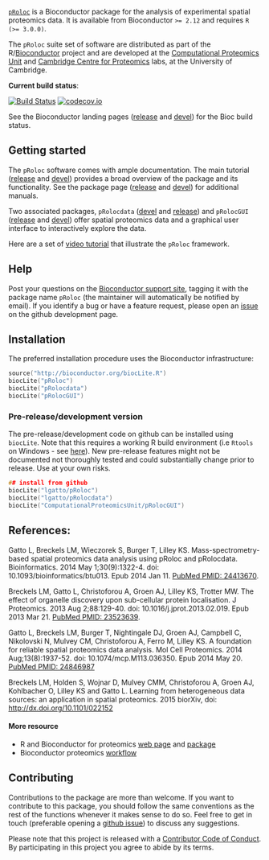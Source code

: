 [`pRoloc`](http://www.bioconductor.org/packages/devel/bioc/html/pRoloc.html)
is a Bioconductor package for the analysis of experimental spatial
proteomics data.  It is available from Bioconductor `>= 2.12` and
requires `R (>= 3.0.0)`.

The `pRoloc` suite set of software are distributed as part of the
R/[Bioconductor](http://bioconductor.org/) project and are developed
at the [Computational Proteomics Unit](http://cpu.sysbiol.cam.ac.uk/)
and
[Cambridge Centre for Proteomics](http://proteomics.bio.cam.ac.uk/)
labs, at the University of Cambridge.


**Current build status**:

[![Build Status](https://travis-ci.org/lgatto/pRoloc.svg?branch=master)](https://travis-ci.org/lgatto/pRoloc) [![codecov.io](https://codecov.io/github/lgatto/pRoloc/coverage.svg?branch=master)](https://codecov.io/github/lgatto/pRoloc?branch=master)

See the Bioconductor landing pages
([release](http://www.bioconductor.org/packages/release/bioc/html/pRoloc.html)
and
[devel](http://www.bioconductor.org/packages/devel/bioc/html/pRoloc.html))
for the Bioc build status. 


## Getting started

The `pRoloc` software comes with ample documentation. The main
tutorial
([release](http://www.bioconductor.org/packages/release/bioc/vignettes/pRoloc/inst/doc/pRoloc-tutorial.pdf)
and
[devel](http://www.bioconductor.org/packages/devel/bioc/vignettes/pRoloc/inst/doc/pRoloc-tutorial.pdf))
provides a broad overview of the package and its functionality. See
the package page
([release](http://www.bioconductor.org/packages/release/bioc/html/pRoloc.html)
and
[devel](http://www.bioconductor.org/packages/devel/bioc/html/pRoloc.html))
for additional manuals.

Two associated packages, `pRolocdata`
([devel](http://www.bioconductor.org/packages/devel/data/experiment/html/pRolocdata.html)
and
[release](http://www.bioconductor.org/packages/release/data/experiment/html/pRolocdata.html))
and `pRolocGUI`
([release](http://www.bioconductor.org/packages/release/bioc/html/pRolocGUI.html)
and
[devel](http://www.bioconductor.org/packages/devel/bioc/html/pRolocGUI.html))
offer spatial proteomics data and a graphical user interface to
interactively explore the data.

Here are a set of
[video tutorial](https://www.youtube.com/playlist?list=PLvIXxpatSLA2loV5Srs2VBpJIYUlVJ4ow)
that illustrate the `pRoloc` framework.

## Help

Post your questions on the
[Bioconductor support site](https://support.bioconductor.org/),
tagging it with the package name `pRoloc` (the maintainer will
automatically be notified by email). If you identify a bug or have a
feature request, please open an
[issue](https://github.com/lgatto/pRoloc/issues) on the github
development page.

## Installation

The preferred installation procedure uses the Bioconductor
infrastructure:

```c
source("http://bioconductor.org/biocLite.R")
biocLite("pRoloc")
biocLite("pRolocdata")
biocLite("pRolocGUI")
```  

### Pre-release/development version

The pre-release/development code on github can be installed using
`biocLite`. Note that this requires a working R build environment (i.e
`Rtools` on Windows - see
[here](https://github.com/lgatto/teachingmaterial/wiki/R-package)). New
pre-release features might not be documented not thoroughly tested and
could substantially change prior to release. Use at your own risks.


```c
## install from github
biocLite("lgatto/pRoloc")
biocLite("lgatto/pRolocdata")
biocLite("ComputationalProteomicsUnit/pRolocGUI")
```

## References:

Gatto L, Breckels LM, Wieczorek S, Burger T, Lilley KS.
Mass-spectrometry-based spatial proteomics data analysis using pRoloc and
pRolocdata. Bioinformatics. 2014 May 1;30(9):1322-4. doi:
10.1093/bioinformatics/btu013. Epub 2014 Jan 11. 
[PubMed PMID: 24413670](http://www.ncbi.nlm.nih.gov/pubmed/24413670).

Breckels LM, Gatto L, Christoforou A, Groen AJ, Lilley KS, Trotter
MW. The effect of organelle discovery upon sub-cellular protein
localisation. J Proteomics. 2013 Aug 2;88:129-40. doi:
10.1016/j.jprot.2013.02.019. Epub 2013
Mar 21. [PubMed PMID: 23523639](http://www.ncbi.nlm.nih.gov/pubmed/23523639).

Gatto L, Breckels LM, Burger T, Nightingale DJ, Groen AJ, Campbell C,
Nikolovski N, Mulvey CM, Christoforou A, Ferro M, Lilley KS. A
foundation for reliable spatial proteomics data analysis. Mol Cell
Proteomics. 2014 Aug;13(8):1937-52. doi: 10.1074/mcp.M113.036350. Epub
2014 May 20. [PubMed PMID: 24846987](http://www.ncbi.nlm.nih.gov/pubmed/24846987)

Breckels LM, Holden S, Wojnar D, Mulvey CMM, Christoforou A, Groen AJ,
Kohlbacher O, Lilley KS and Gatto L. Learning from heterogeneous data
sources: an application in spatial proteomics. 2015 biorXiv, doi:
http://dx.doi.org/10.1101/022152

#### More resource
- R and Bioconductor for proteomics
  [web page](http://lgatto.github.io/RforProteomics/) and
  [package](http://www.bioconductor.org/packages/release/data/experiment/html/RforProteomics.html)
- Bioconductor proteomics [workflow](http://bioconductor.org/help/workflows/proteomics/)

## Contributing

Contributions to the package are more than welcome. If you want to
contribute to this package, you should follow the same conventions as
the rest of the functions whenever it makes sense to do so. Feel free
to get in touch (preferable opening a
[github issue](https://github.com/lgatto/pRoloc/issues/)) to discuss
any suggestions. 

Please note that this project is released with a
[Contributor Code of Conduct](https://github.com/lgatto/MSnbase/blob/pRoloc/CONDUCT.md). By
participating in this project you agree to abide by its terms.
